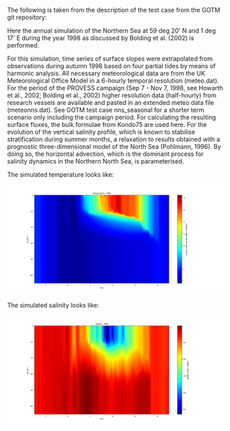 
The following is taken from the description of the test case from the GOTM git repository:

Here the annual simulation of the Northern Sea at 59 deg 20' N
and 1 deg 17' E during the year 1998 as discussed by Bolding et al. (2002)
is performed.

For this simulation, time series of surface slopes were extrapolated from 
observations during autumn 1998 based on four partial tides by means of 
harmonic analysis.  All necessary meteorological data are from the UK 
Meteorological Office Model in a 6-hourly temporal resolution (meteo.dat). 
For the period of the PROVESS campaign 
(Sep 7 - Nov 7, 1998, see Howarth et al., 2002; Bolding et al., 2002)
higher resolution data (half-hourly) from research vessels are available 
and pasted in an extended meteo data file (meteonns.dat).
See GOTM test case nns_seasonal for a shorter term scenario only including 
the campaign period. For calculating the resulting surface fluxes, the bulk 
formulae from Kondo75 are used here. For the evolution of the vertical
salinity profile, which is known to stabilise stratification during summer 
months, a relaxation to results obtained with a prognostic three-dimensional 
model of the North Sea (Pohlmann, 1996). By doing so, the horizontal advection,
which is the dominant process for salinity dynamics in the Northern North Sea, 
is parameterised.

The simulated temperature looks like:

![temp](./temp.png)

The simulated salinity looks like:

![salt](./salt.png)

